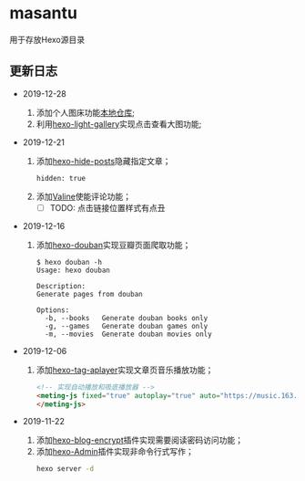 # masantu
用于存放Hexo源目录
## 更新日志
- 2019-12-28
    1. 添加个人图床功能[本地仓库](https://github.com/masantu/statics);
    2. 利用[hexo-light-gallery](https://github:com/lzane/hexo-light-gallery)实现点击查看大图功能;
    
- 2019-12-21
    1. 添加[hexo-hide-posts](https://github.com/printempw/hexo-hide-posts/)隐藏指定文章；
        ```shell
        hidden: true
        ```
    2. 添加[Valine](https://github.com/xCss/Valine)使能评论功能；
        - [ ] TODO: 点击链接位置样式有点丑
        
- 2019-12-16
    1. 添加[hexo-douban](https://github.com/mythsman/hexo-douban)实现豆瓣页面爬取功能；
        ```shell
        $ hexo douban -h
        Usage: hexo douban
        
        Description:
        Generate pages from douban
        
        Options:
          -b, --books   Generate douban books only
          -g, --games   Generate douban games only
          -m, --movies  Generate douban movies only
        ```
- 2019-12-06
    1. 添加[hexo-tag-aplayer](https://github.com/MoePlayer/hexo-tag-aplayer)实现文章页音乐播放功能；
        ```html
        <!-- 实现自动播放和吸底播放器 -->
        <meting-js fixed="true" autoplay="true" auto="https://music.163.com/#/song?id=449578813">
        </meting-js>
        ```

- 2019-11-22
    1. 添加[hexo-blog-encrypt](https://github.com/MikeCoder/hexo-blog-encrypt)插件实现需要阅读密码访问功能；
    2. 添加[hexo-Admin](https://github.com/jaredly/hexo-admin)插件实现非命令行式写作；
        ```bash
        hexo server -d
        ```
